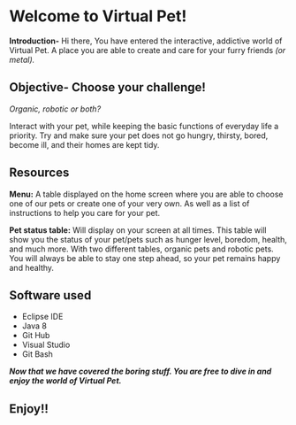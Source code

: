 # Welcome to Virtual Pet!  
**Introduction-** Hi there, You have entered the interactive, addictive world of Virtual Pet. A place you are able to create and care for your furry friends _(or metal)._

## Objective- Choose your challenge!
_Organic, robotic or both?_

Interact with your pet, while keeping the basic functions of everyday life a priority. Try and make sure your pet does not go hungry, thirsty, bored, become ill, and their homes are kept tidy.

## Resources
**Menu:** A table displayed on the home screen where you are able to choose one of our pets or create one of your very own. As well as a list of instructions to help you care for your pet.

**Pet status table:** Will display on your screen at all times. This table will show you the status of your pet/pets such as hunger level, boredom, health, and much more. With two different tables, organic pets and robotic pets. You will always be able to stay one step ahead, so your pet remains happy and healthy.

## Software used
- Eclipse IDE
- Java 8
- Git Hub
- Visual Studio 
- Git Bash

<b><i>Now that we have covered the boring stuff. You are free to dive in and enjoy the world of Virtual Pet.</i></b>

## Enjoy!!


          
        	
